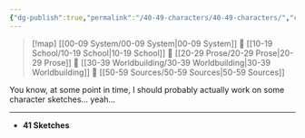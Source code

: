 ```yaml
---
{"dg-publish":true,"permalink":"/40-49-characters/40-49-characters/","contentClasses":"dashboard","updated":"2024-03-08T22:05:10-05:00"}
---
```



> [!map]
> [[00-09 System/00-09 System\|00-09 System]] 💠 [[10-19 School/10-19 School\|10-19 School]] 💠 [[20-29 Prose/20-29 Prose\|20-29 Prose]] 💠 [[30-39 Worldbuilding/30-39 Worldbuilding\|30-39 Worldbuilding]] 💠 [[50-59 Sources/50-59 Sources\|50-59 Sources]]

You know, at some point in time, I should probably actually work on some character sketches… yeah…

---


- **41 Sketches**

